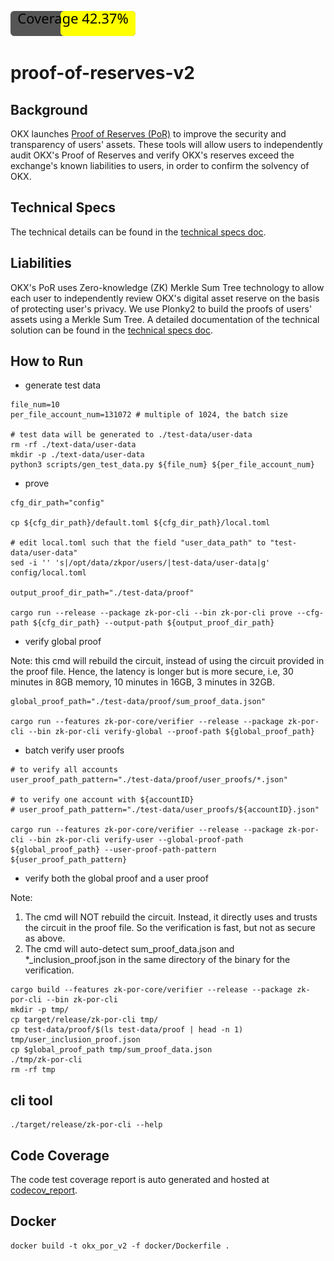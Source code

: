 ![Coverage](https://raw.githubusercontent.com/okx/proof-of-reserves-v2/gh-pages/coverage-badge.svg)

# proof-of-reserves-v2

## Background

OKX launches [Proof of Reserves (PoR)](https://www.okx.com/proof-of-reserves) to improve the security and transparency
of users' assets. These tools will allow users to independently audit OKX's Proof of Reserves and verify OKX's reserves
exceed the exchange's known liabilities to users, in order to confirm the solvency of OKX.

## Technical Specs
The technical details can be found in the [technical specs doc](./docs/technical_spec.md).

## Liabilities
OKX's PoR uses Zero-knowledge (ZK) Merkle Sum Tree technology to allow each user to independently review OKX's digital asset reserve on the
basis of protecting user's privacy. We use Plonky2 to build the proofs of users' assets using a Merkle Sum Tree. A detailed documentation of the technical solution can be found in the [technical specs doc](./docs/technical_spec.md).

## How to Run
- generate test data
```
file_num=10
per_file_account_num=131072 # multiple of 1024, the batch size

# test data will be generated to ./test-data/user-data
rm -rf ./text-data/user-data
mkdir -p ./text-data/user-data
python3 scripts/gen_test_data.py ${file_num} ${per_file_account_num}
```

- prove
```
cfg_dir_path="config"

cp ${cfg_dir_path}/default.toml ${cfg_dir_path}/local.toml

# edit local.toml such that the field "user_data_path" to "test-data/user-data"
sed -i '' 's|/opt/data/zkpor/users/|test-data/user-data|g' config/local.toml

output_proof_dir_path="./test-data/proof"

cargo run --release --package zk-por-cli --bin zk-por-cli prove --cfg-path ${cfg_dir_path} --output-path ${output_proof_dir_path}
```

- verify global proof

Note: this cmd will rebuild the circuit, instead of using the circuit provided in the proof file. Hence, the latency is longer but is more secure, i.e, 30 minutes in 8GB memory, 10 minutes in 16GB, 3 minutes in 32GB. 
```
global_proof_path="./test-data/proof/sum_proof_data.json"

cargo run --features zk-por-core/verifier --release --package zk-por-cli --bin zk-por-cli verify-global --proof-path ${global_proof_path}
```

- batch verify user proofs
```
# to verify all accounts
user_proof_path_pattern="./test-data/proof/user_proofs/*.json"

# to verify one account with ${accountID}
# user_proof_path_pattern="./test-data/user_proofs/${accountID}.json"

cargo run --features zk-por-core/verifier --release --package zk-por-cli --bin zk-por-cli verify-user --global-proof-path ${global_proof_path} --user-proof-path-pattern ${user_proof_path_pattern}
```

- verify both the global proof and a user proof

Note: 
1. The cmd will NOT rebuild the circuit. Instead, it directly uses and trusts the circuit in the proof file. So the verification is fast, but not as secure as above. 
2. The cmd will auto-detect sum_proof_data.json and *_inclusion_proof.json in the same directory of the binary for the verification. 

```
cargo build --features zk-por-core/verifier --release --package zk-por-cli --bin zk-por-cli
mkdir -p tmp/
cp target/release/zk-por-cli tmp/
cp test-data/proof/$(ls test-data/proof | head -n 1) tmp/user_inclusion_proof.json
cp $global_proof_path tmp/sum_proof_data.json
./tmp/zk-por-cli
rm -rf tmp
```

## cli tool
```
./target/release/zk-por-cli --help
```

## Code Coverage
The code test coverage report is auto generated and hosted at [codecov_report](https://okx.github.io/proof-of-reserves-v2/tarpaulin-report.html).

## Docker
```
docker build -t okx_por_v2 -f docker/Dockerfile .
```

